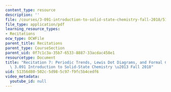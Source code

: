 ```yaml
---
content_type: resource
description: ''
file: /courses/3-091-introduction-to-solid-state-chemistry-fall-2018/51356d80502c5d985c97f9fc5b4cedf6_MIT3_091F18_REC7.pdf
file_type: application/pdf
learning_resource_types:
- Recitations
ocw_type: OCWFile
parent_title: Recitations
parent_type: CourseSection
parent_uid: 0f7c1c3a-35b7-6533-8887-33acdac458e1
resourcetype: Document
title: "Recitation 7: Periodic Trends, Lewis Dot Diagrams, and Formal Charge \u2013\
  \ 3.091 Introduction to Solid-State Chemistry \u2013 Fall 2018"
uid: 51356d80-502c-5d98-5c97-f9fc5b4cedf6
video_metadata:
  youtube_id: null
---
```

